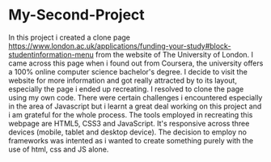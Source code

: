 # My-Second-Project
In this project i created a clone page https://www.london.ac.uk/applications/funding-your-study#block-studentinformation-menu from the website of The University of London.
I came across this page when i found out from Coursera, the university offers a 100% online computer science bachelor's degree.
I decide to visit the website for more information and got really attracted by to its layout, especially the page i ended up recreating.
I resolved to clone the page using my own code.
There were certain challenges i encountered especially in the area of Javascript but i learnt a great deal working on this project and i am grateful for the whole process.
The tools employed in recreating this webpage are HTML5, CSS3 and JavaScript.
It's responsive across three devices (mobile, tablet and desktop device).
The decision to employ no frameworks was intented as i wanted to create something purely with the use of html, css and JS alone.
